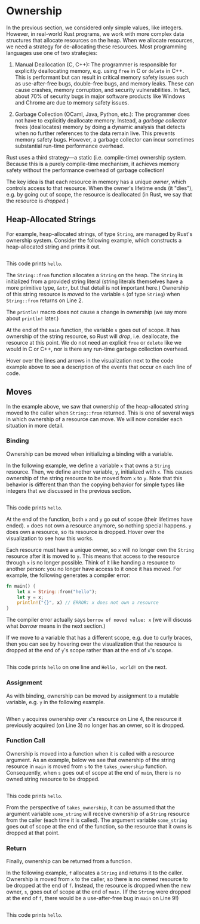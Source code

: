 # Ownership

In the previous section, we considered only simple values, like integers.
However, in real-world Rust programs, we work with more complex data structures that
allocate resources on the heap. When we allocate resources, we need a strategy
for de-allocating these resources. Most programming languages use one of two
strategies:

1. Manual Deallocation (C, C++): The programmer is responsible for explicitly
deallocating memory, e.g. using `free` in C or `delete` in C++. This is
performant but can result in critical memory safety issues such as use-after-free bugs,
double-free bugs, and memory leaks. These can cause crashes, memory corruption, and 
security vulnerabilities. In fact, about 70% of security bugs in major software 
products like Windows and Chrome are due to memory safety issues.

2. Garbage Collection (OCaml, Java, Python, etc.): The programmer does not have to
explicitly deallocate memory. Instead, a *garbage collector* frees (deallocates)
memory by doing a dynamic analysis that detects when no further references to the data remain
live. 
This prevents memory
safety bugs. However, a garbage collector can incur sometimes substantial run-time
performance overhead.

Rust uses a third strategy—a static (i.e. compile-time) ownership system.
Because this is a purely compile-time mechanism, it achieves memory safety
without the performance overhead of garbage collection!

The key idea is that each resource in memory has a unique *owner*,
which controls access to that resource. When the
owner's lifetime ends (it "dies"), e.g. by going out of scope, 
the resource is deallocated (in Rust,
we say that the resource is *dropped*.)

## Heap-Allocated Strings

For example, heap-allocated strings, of type `String`, are managed by Rust's ownership system.
Consider the following example, which constructs a heap-allocated string and
prints it out.

<div class="flex-container vis_block" style="position:relative; margin-left:-75px; margin-right:-75px; display: flex;">
  <object type="image/svg+xml" class="string_from_print code_panel" data="assets/code_examples/string_from_print/vis_code.svg"></object>
  <object type="image/svg+xml" class="string_from_print tl_panel" data="assets/code_examples/string_from_print/vis_timeline.svg" style="width: auto;" onmouseenter="helpers('string_from_print')"></object>
</div>

This code prints `hello`.

The `String::from` function allocates a `String` on the heap. The `String` is
initialized from a provided string literal (string literals themselves have a
more primitive type, `&str`, but that detail is not important here.) Ownership
of this string resource is *moved* to the variable `s` (of type `String`) when
`String::from` returns on Line 2.

The `println!` macro does not cause a change in ownership (we say more about
`println!` later.)

At the end of the `main` function, the variable `s` goes out of scope. It has
ownership of the string resource, so Rust will *drop*, i.e. deallocate, the
resource at this point. We do not need an explicit `free` or `delete` like we
would in C or C++, nor is there any run-time garbage collection overhead. 

Hover over the lines and arrows in the visualization next to the code example
above to see a description of the events that occur on each line of code.

## Moves

In the example above, we saw that ownership of the heap-allocated string moved
to the caller when `String::from` returned. This is one of several ways in which
ownership of a resource can move. We will now consider each situation in
more detail. 

### Binding
Ownership can be moved when initializing a binding with a variable. 

In the following example, we define a variable `x` that owns a `String`
resource. Then, we define another variable, `y`, initialized with `x`. This
causes ownership of the string resource to be moved from `x` to `y`. Note that
this behavior is different than than the copying behavior for simple types like
integers that we discussed in the previous section. 

<div class="flex-container vis_block" style="position:relative; margin-left:-75px; margin-right:-75px; display: flex;">
  <object type="image/svg+xml" class="string_from_move_print code_panel" data="assets/code_examples/string_from_move_print/vis_code.svg"></object>
  <object type="image/svg+xml" class="string_from_move_print tl_panel" data="assets/code_examples/string_from_move_print/vis_timeline.svg" style="width: auto;" onmouseenter="helpers('string_from_move_print')"></object>
</div>

This code prints `hello`.

At the end of the function, both `x` and `y` go out of scope (their lifetimes
have ended). `x` does not own a resource anymore, so nothing special happens.
`y` does own a resource, so its resource is dropped. Hover over the
visualization to see how this works.

Each resource must have a unique owner, so `x` will no longer own the `String`
resource after it is moved to `y`. This means that access to the resource
through `x` is no longer possible. Think of it like handing a resource to
another person: you no longer have access to it once it has moved. For
example, the following generates a compiler error:

```rust
fn main() {
    let x = String::from("hello");
    let y = x;
    println!("{}", x) // ERROR: x does not own a resource
}
```
The compiler error actually says `borrow of moved value: x` (we will discuss what
*borrow* means in the next section.)

If we move to a variable that has a different scope, e.g. due to curly braces, 
then you can see by
hovering over the visualization that the resource is dropped at the end of `y`'s
scope rather than at the end of `x`'s scope.

<div class="flex-container vis_block" style="position:relative; margin-left:-75px; margin-right:-75px; display: flex;">
  <object type="image/svg+xml" class="move_different_scope code_panel" data="assets/code_examples/move_different_scope/vis_code.svg"></object>
  <object type="image/svg+xml" class="move_different_scope tl_panel" data="assets/code_examples/move_different_scope/vis_timeline.svg" style="width: auto;" onmouseenter="helpers('move_different_scope')"></object>
</div>

This code prints `hello` on one line and `Hello, world!` on the next.

### Assignment

As with binding, ownership can be moved by assignment to a mutable variable,
e.g. `y` in the following example.

<div class="flex-container vis_block" style="position:relative; margin-left:-75px; margin-right:-75px; display: flex;">
  <object type="image/svg+xml" class="move_assignment code_panel" data="assets/code_examples/move_assignment/vis_code.svg"></object>
  <object type="image/svg+xml" class="move_assignment tl_panel" data="assets/code_examples/move_assignment/vis_timeline.svg" style="width: auto;" onmouseenter="helpers('move_assignment')"></object>
</div>

When `y` acquires ownership over `x`'s resource on Line 4, the resource it
previously acquired (on Line 3) no longer has an owner, so it is dropped.

### Function Call

Ownership is moved into a function when it is called with a resource argument. 
As an example, 
below we see that ownership of the string resource in `main` is moved from `s`
to the `takes_ownership` function. Consequently, when `s` goes out of scope at
the end of `main`, there is no owned string resource to be dropped.

<div class="flex-container vis_block" style="position:relative; margin-left:-75px; margin-right:-75px; display: flex;">
  <object type="image/svg+xml" class="func_take_ownership code_panel" data="assets/code_examples/func_take_ownership/vis_code.svg"></object>
  <object type="image/svg+xml" class="func_take_ownership tl_panel" data="assets/code_examples/func_take_ownership/vis_timeline.svg" style="width: auto;" onmouseenter="helpers('func_take_ownership')"></object>
</div>

This code prints `hello`.

From the perspective of `takes_ownership`, it can be assumed that the argument
variable `some_string` will receive ownership of a `String` resource from the
caller (each time it is called). The argument variable `some_string` goes out of
scope at the end of the function, so the resource that it owns is dropped at
that point.

### Return

Finally, ownership can be returned from a function. 

In the following example, `f` allocates a `String` and returns it to the
caller. Ownership is moved from `x` to the caller, so there is no owned resource
to be dropped at the end of `f`. Instead, the resource is dropped when the new
owner, `s`, goes out of scope at the end of `main`. (If the `String` were
dropped at the end of `f`, there would be a use-after-free bug in `main` on Line
9!)

<div class="flex-container vis_block" style="position:relative; margin-left:-75px; margin-right:-75px; display: flex;">
  <object type="image/svg+xml" class="move_func_return code_panel" data="assets/code_examples/move_func_return/vis_code.svg"></object>
  <object type="image/svg+xml" class="move_func_return tl_panel" data="assets/code_examples/move_func_return/vis_timeline.svg" style="width: auto;" onmouseenter="helpers('move_func_return')"></object>
</div>

This code prints `hello`.
